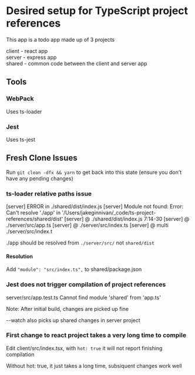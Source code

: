 # Desired setup for TypeScript project references

This app is a todo app made up of 3 projects

client - react app  
server - express app  
shared - common code between the client and server app

## Tools

### WebPack

Uses ts-loader

### Jest

Uses ts-jest

## Fresh Clone Issues

Run `git clean -dfx && yarn` to get back into this state (ensure you don't have any pending changes)

### ts-loader relative paths issue

[server] ERROR in ./shared/dist/index.js
[server] Module not found: Error: Can't resolve './app' in '/Users/jakeginnivan/\_code/ts-project-references/shared/dist'
[server] @ ./shared/dist/index.js 7:14-30
[server] @ ./server/src/app.ts
[server] @ ./server/src/index.ts
[server] @ multi ./server/src/index.t

./app should be resolved from `./server/src/` not `shared/dist`

#### Resolution

Add `"module": "src/index.ts",` to shared/package.json

### Jest does not trigger compilation of project references

server/src/app.test.ts
Cannot find module 'shared' from 'app.ts'

Note: After initial build, changes are picked up fine

--watch also picks up shared changes in server project

### First change to react project takes a very long time to compile

Edit client/src/index.tsx, with `hot: true` it will not report finishing compilation

Without hot: true, it just takes a long time, subsiquent changes work well

